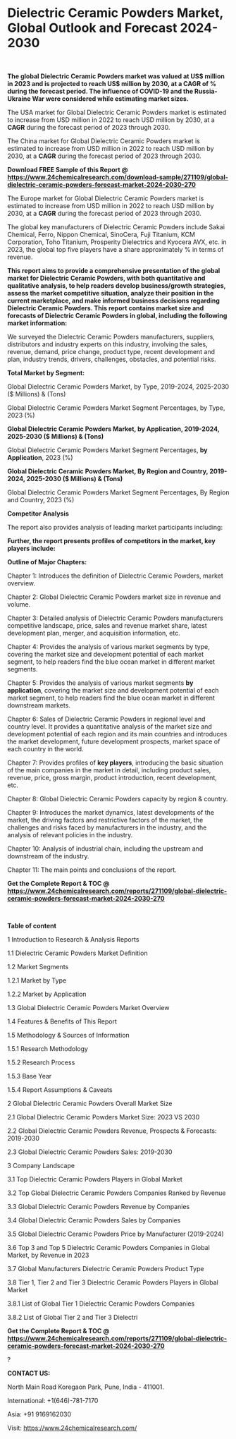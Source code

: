 <h1>Dielectric Ceramic Powders Market, Global Outlook and Forecast 2024-2030</h1><br/><p><strong>The global Dielectric Ceramic Powders market was valued at US$ million in 2023 and is projected to reach US$ million by 2030, at a <strong>CAGR</strong> of % during the forecast period. The influence of COVID-19 and the Russia-Ukraine War were considered while estimating market sizes.</strong></p>
 
 
 
 <p>The USA market for Global Dielectric Ceramic Powders market is estimated to increase from USD million in 2022 to reach USD million by 2030, at a <strong>CAGR</strong> during the forecast period of 2023 through 2030.</p>
 
 
 
 <p>The China market for Global Dielectric Ceramic Powders market is estimated to increase from USD million in 2022 to reach USD million by 2030, at a <strong>CAGR</strong> during the forecast period of 2023 through 2030.</p>
 
 
 
 <div><b>Download FREE Sample of this Report @ <a href="https://www.24chemicalresearch.com/download-sample/271109/global-dielectric-ceramic-powders-forecast-market-2024-2030-270">https://www.24chemicalresearch.com/download-sample/271109/global-dielectric-ceramic-powders-forecast-market-2024-2030-270</a></b></div>
 
 
 
 <p>The Europe market for Global Dielectric Ceramic Powders market is estimated to increase from USD million in 2022 to reach USD million by 2030, at a <strong>CAGR</strong> during the forecast period of 2023 through 2030.</p>
 
 
 
 <p>The global key manufacturers of Dielectric Ceramic Powders include Sakai Chemical, Ferro, Nippon Chemical, SinoCera, Fuji Titanium, KCM Corporation, Toho Titanium, Prosperity Dielectrics and Kyocera AVX, etc. in 2023, the global top five players have a share approximately % in terms of revenue.</p>
 
 
 
 <p><strong>This report aims to provide a comprehensive presentation of the global market for Dielectric Ceramic Powders, with both quantitative and qualitative analysis, to help readers develop business/growth strategies, assess the market competitive situation, analyze their position in the current marketplace, and make informed business decisions regarding Dielectric Ceramic Powders. This report contains market size and forecasts of Dielectric Ceramic Powders in global, including the following market information:</strong></p>
 
 
 
 <p>We surveyed the Dielectric Ceramic Powders manufacturers, suppliers, distributors and industry experts on this industry, involving the sales, revenue, demand, price change, product type, recent development and plan, industry trends, drivers, challenges, obstacles, and potential risks.</p>
 
 
 
 <p><strong>Total Market by Segment:</strong></p>
 
 
 
 <p>Global Dielectric Ceramic Powders Market, by Type, 2019-2024, 2025-2030 ($ Millions) & (Tons)</p>
 
 
 
 <p>Global Dielectric Ceramic Powders Market Segment Percentages, by Type, 2023 (%)</p>
 
 
 
 <p><strong>Global Dielectric Ceramic Powders Market, <strong>by Application</strong>, 2019-2024, 2025-2030 ($ Millions) & (Tons)</strong></p>
 
 
 
 <p>Global Dielectric Ceramic Powders Market Segment Percentages, <strong>by Application</strong>, 2023 (%)</p>
 
 
 
 <p><strong>Global Dielectric Ceramic Powders Market, By Region and Country, 2019-2024, 2025-2030 ($ Millions) & (Tons)</strong></p>
 
 
 
 <p>Global Dielectric Ceramic Powders Market Segment Percentages, By Region and Country, 2023 (%)</p>
 
 
 
 <p><strong>Competitor Analysis</strong></p>
 
 
 
 <p>The report also provides analysis of leading market participants including:</p>
 
 
 
 <p><strong>Further, the report presents profiles of competitors in the market, <strong>key players</strong> include:</strong></p>
 
 
 
 <p><strong>Outline of Major Chapters:</strong></p>
 
 
 
 <p>Chapter 1: Introduces the definition of Dielectric Ceramic Powders, market overview.</p>
 
 
 
 <p>Chapter 2: Global Dielectric Ceramic Powders market size in revenue and volume.</p>
 
 
 
 <p>Chapter 3: Detailed analysis of Dielectric Ceramic Powders manufacturers competitive landscape, price, sales and revenue market share, latest development plan, merger, and acquisition information, etc.</p>
 
 
 
 <p>Chapter 4: Provides the analysis of various market segments by type, covering the market size and development potential of each market segment, to help readers find the blue ocean market in different market segments.</p>
 
 
 
 <p>Chapter 5: Provides the analysis of various market segments <strong>by application</strong>, covering the market size and development potential of each market segment, to help readers find the blue ocean market in different downstream markets.</p>
 
 
 
 <p>Chapter 6: Sales of Dielectric Ceramic Powders in regional level and country level. It provides a quantitative analysis of the market size and development potential of each region and its main countries and introduces the market development, future development prospects, market space of each country in the world.</p>
 
 
 
 <p>Chapter 7: Provides profiles of <strong>key players</strong>, introducing the basic situation of the main companies in the market in detail, including product sales, revenue, price, gross margin, product introduction, recent development, etc.</p>
 
 
 
 <p>Chapter 8: Global Dielectric Ceramic Powders capacity by region & country.</p>
 
 
 
 <p>Chapter 9: Introduces the market dynamics, latest developments of the market, the driving factors and restrictive factors of the market, the challenges and risks faced by manufacturers in the industry, and the analysis of relevant policies in the industry.</p>
 
 
 
 <p>Chapter 10: Analysis of industrial chain, including the upstream and downstream of the industry.</p>
 
 
 
 <p>Chapter 11: The main points and conclusions of the report.</p>
 
 
 
 <div><b>Get the Complete Report & TOC @ <a href="https://www.24chemicalresearch.com/reports/271109/global-dielectric-ceramic-powders-forecast-market-2024-2030-270">https://www.24chemicalresearch.com/reports/271109/global-dielectric-ceramic-powders-forecast-market-2024-2030-270</a></b></div>
 
 
 
 <p><br />
 
 <b>Table of content</b></p>
 
 
 
 <p>1 Introduction to Research & Analysis Reports<br />
 
 1.1 Dielectric Ceramic Powders Market Definition<br />
 
 1.2 Market Segments<br />
 
 1.2.1 Market by Type<br />
 
 1.2.2 Market by Application<br />
 
 1.3 Global Dielectric Ceramic Powders Market Overview<br />
 
 1.4 Features & Benefits of This Report<br />
 
 1.5 Methodology & Sources of Information<br />
 
 1.5.1 Research Methodology<br />
 
 1.5.2 Research Process<br />
 
 1.5.3 Base Year<br />
 
 1.5.4 Report Assumptions & Caveats<br />
 
 2 Global Dielectric Ceramic Powders Overall Market Size<br />
 
 2.1 Global Dielectric Ceramic Powders Market Size: 2023 VS 2030<br />
 
 2.2 Global Dielectric Ceramic Powders Revenue, Prospects & Forecasts: 2019-2030<br />
 
 2.3 Global Dielectric Ceramic Powders Sales: 2019-2030<br />
 
 3 Company Landscape<br />
 
 3.1 Top Dielectric Ceramic Powders Players in Global Market<br />
 
 3.2 Top Global Dielectric Ceramic Powders Companies Ranked by Revenue<br />
 
 3.3 Global Dielectric Ceramic Powders Revenue by Companies<br />
 
 3.4 Global Dielectric Ceramic Powders Sales by Companies<br />
 
 3.5 Global Dielectric Ceramic Powders Price by Manufacturer (2019-2024)<br />
 
 3.6 Top 3 and Top 5 Dielectric Ceramic Powders Companies in Global Market, by Revenue in 2023<br />
 
 3.7 Global Manufacturers Dielectric Ceramic Powders Product Type<br />
 
 3.8 Tier 1, Tier 2 and Tier 3 Dielectric Ceramic Powders Players in Global Market<br />
 
 3.8.1 List of Global Tier 1 Dielectric Ceramic Powders Companies<br />
 
 3.8.2 List of Global Tier 2 and Tier 3 Dielectri</p>
 
 
 
 <div><b>Get the Complete Report & TOC @ <a href="https://www.24chemicalresearch.com/reports/271109/global-dielectric-ceramic-powders-forecast-market-2024-2030-270">https://www.24chemicalresearch.com/reports/271109/global-dielectric-ceramic-powders-forecast-market-2024-2030-270</a></b></div>
 
 
 
 <p>? </p>
 
 
 
 <p><b>CONTACT US:</b><br />
 
 North Main Road Koregaon Park, Pune, India - 411001.<br />
 
 International: +1(646)-781-7170<br />
 
 Asia: +91 9169162030<br />
 
 Visit: <a href="https://www.24chemicalresearch.com/">https://www.24chemicalresearch.com/</a></p>